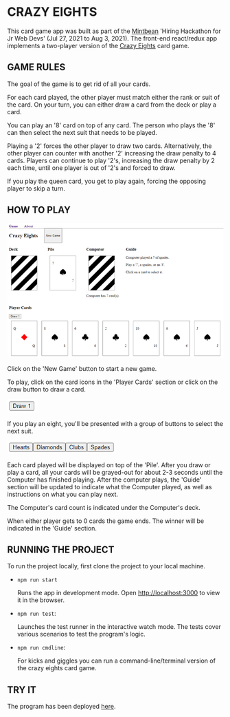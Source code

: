 # CRAZY EIGHTS

This card game app was built as part of the [Mintbean](https://mintbean.io/) 'Hiring Hackathon for Jr Web Devs' (Jul 27, 2021 to Aug 3, 2021). The front-end react/redux app implements a two-player version of the [Crazy Eights](https://www.pagat.com/eights/crazy8s.html) card game.

## GAME RULES

The goal of the game is to get rid of all your cards.

For each card played, the other player must match either the rank or suit of the card. On your turn, you can either draw a card from the deck or play a card.

You can play an '8' card on top of any card. The person who plays the '8' can then select the next suit that needs to be played.

Playing a '2' forces the other player to draw two cards. Alternatively, the other player can counter with another '2' increasing the draw penalty to 4 cards. Players can continue to play '2's, increasing the draw penalty by 2 each time, until one player is out of '2's and forced to draw.

If you play the queen card, you get to play again, forcing the opposing player to skip a turn.

## HOW TO PLAY

![Crazy Eights Screenshot](src/assets/crazy_eights_screenshot.png)

Click on the 'New Game' button to start a new game.

To play, click on the card icons in the 'Player Cards' section or click on the draw button to draw a card.

![draw button](src/assets/crazy_eights_draw_button.png)

If you play an eight, you'll be presented with a group of buttons to select the next suit.

![suit selection buttons](src/assets/crazy_eights_suit_selection.png)

Each card played will be displayed on top of the 'Pile'. After you draw or play a card, all your cards will be grayed-out for about 2-3 seconds until the Computer has finished playing. After the computer plays, the 'Guide' section will be updated to indicate what the Computer played, as well as instructions on what you can play next.

The Computer's card count is indicated under the Computer's deck.

When either player gets to 0 cards the game ends. The winner will be indicated in the 'Guide' section.

## RUNNING THE PROJECT

To run the project locally, first clone the project to your local machine.

* `npm run start`
  
  Runs the app in development mode. Open [http://localhost:3000](http://localhost:3000) to view it in the browser.
* `npm run test`:
  
  Launches the test runner in the interactive watch mode. The tests cover various scenarios to test the program's logic.

* `npm run cmdline`:

  For kicks and giggles you can run a command-line/terminal version of the crazy eights card game.

## TRY IT

The program has been deployed [here](https://cek333.github.io/crazy-eights/).
